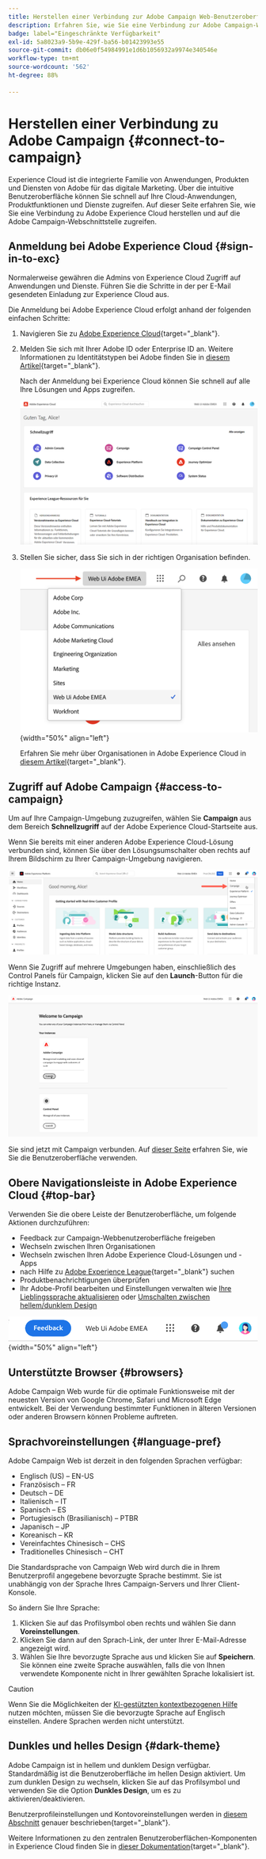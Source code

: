 ```yaml
---
title: Herstellen einer Verbindung zur Adobe Campaign Web-Benutzeroberfläche
description: Erfahren Sie, wie Sie eine Verbindung zur Adobe Campaign-Web-Benutzeroberfläche herstellen.
badge: label="Eingeschränkte Verfügbarkeit"
exl-id: 5a8023a9-5b9e-429f-ba56-b01423993e55
source-git-commit: db06e0f54984991e1d6b1056932a9974e340546e
workflow-type: tm+mt
source-wordcount: '562'
ht-degree: 88%

---
```


# Herstellen einer Verbindung zu Adobe Campaign {#connect-to-campaign}

Experience Cloud ist die integrierte Familie von Anwendungen, Produkten und Diensten von Adobe für das digitale Marketing. Über die intuitive Benutzeroberfläche können Sie schnell auf Ihre Cloud-Anwendungen, Produktfunktionen und Dienste zugreifen. Auf dieser Seite erfahren Sie, wie Sie eine Verbindung zu Adobe Experience Cloud herstellen und auf die Adobe Campaign-Webschnittstelle zugreifen.

## Anmeldung bei Adobe Experience Cloud {#sign-in-to-exc}

Normalerweise gewähren die Admins von Experience Cloud Zugriff auf Anwendungen und Dienste. Führen Sie die Schritte in der per E-Mail gesendeten Einladung zur Experience Cloud aus.

Die Anmeldung bei Adobe Experience Cloud erfolgt anhand der folgenden einfachen Schritte:

1. Navigieren Sie zu [Adobe Experience Cloud](https://experience.adobe.com/){target="_blank"}.

1. Melden Sie sich mit Ihrer Adobe ID oder Enterprise ID an. Weitere Informationen zu Identitätstypen bei Adobe finden Sie in [diesem Artikel](https://helpx.adobe.com/de/enterprise/using/identity.html){target="_blank"}.

   Nach der Anmeldung bei Experience Cloud können Sie schnell auf alle Ihre Lösungen und Apps zugreifen.

   ![](assets/exc-home.png)

1. Stellen Sie sicher, dass Sie sich in der richtigen Organisation befinden.

   ![](assets/exc-orgs.png){width="50%" align="left"}

   Erfahren Sie mehr über Organisationen in Adobe Experience Cloud in [diesem Artikel](https://experienceleague.adobe.com/docs/core-services/interface/administration/organizations.html?lang=de){target="_blank"}.


## Zugriff auf Adobe Campaign {#access-to-campaign}

Um auf Ihre Campaign-Umgebung zuzugreifen, wählen Sie **Campaign** aus dem Bereich **Schnellzugriff** auf der Adobe Experience Cloud-Startseite aus.

Wenn Sie bereits mit einer anderen Adobe Experience Cloud-Lösung verbunden sind, können Sie über den Lösungsumschalter oben rechts auf Ihrem Bildschirm zu Ihrer Campaign-Umgebung navigieren.

![](assets/solution-switcher.png)

Wenn Sie Zugriff auf mehrere Umgebungen haben, einschließlich des Control Panels für Campaign, klicken Sie auf den **Launch**-Button für die richtige Instanz.

![](assets/launch-campaign.png)

Sie sind jetzt mit Campaign verbunden. Auf [dieser Seite](user-interface.md) erfahren Sie, wie Sie die Benutzeroberfläche verwenden.

## Obere Navigationsleiste in Adobe Experience Cloud {#top-bar}

Verwenden Sie die obere Leiste der Benutzeroberfläche, um folgende Aktionen durchzuführen:

* Feedback zur Campaign-Webbenutzeroberfläche freigeben
* Wechseln zwischen Ihren Organisationen
* Wechseln zwischen Ihren Adobe Experience Cloud-Lösungen und -Apps
* nach Hilfe zu [Adobe Experience League](https://experienceleague.adobe.com/docs/?lang=de){target="_blank"} suchen
* Produktbenachrichtigungen überprüfen
* Ihr Adobe-Profil bearbeiten und Einstellungen verwalten wie [Ihre Lieblingssprache aktualisieren](#language-pref) oder [Umschalten zwischen hellem/dunklem Design](#dark-theme)

![](assets/do-not-localize/unified-shell.png){width="50%" align="left"}

## Unterstützte Browser {#browsers}

Adobe Campaign Web wurde für die optimale Funktionsweise mit der neuesten Version von Google Chrome, Safari und Microsoft Edge entwickelt. Bei der Verwendung bestimmter Funktionen in älteren Versionen oder anderen Browsern können Probleme auftreten.

## Sprachvoreinstellungen {#language-pref}

Adobe Campaign Web ist derzeit in den folgenden Sprachen verfügbar:

* Englisch (US) – EN-US
* Französisch – FR
* Deutsch – DE
* Italienisch – IT
* Spanisch – ES
* Portugiesisch (Brasilianisch) – PTBR
* Japanisch – JP
* Koreanisch – KR
* Vereinfachtes Chinesisch – CHS
* Traditionelles Chinesisch – CHT


Die Standardsprache von Campaign Web wird durch die in Ihrem Benutzerprofil angegebene bevorzugte Sprache bestimmt. Sie ist unabhängig von der Sprache Ihres Campaign-Servers und Ihrer Client-Konsole.

So ändern Sie Ihre Sprache:

1. Klicken Sie auf das Profilsymbol oben rechts und wählen Sie dann **Voreinstellungen**.
1. Klicken Sie dann auf den Sprach-Link, der unter Ihrer E-Mail-Adresse angezeigt wird.
1. Wählen Sie Ihre bevorzugte Sprache aus und klicken Sie auf **Speichern**. Sie können eine zweite Sprache auswählen, falls die von Ihnen verwendete Komponente nicht in Ihrer gewählten Sprache lokalisiert ist.

>[!CAUTION]
>
>Wenn Sie die Möglichkeiten der [KI-gestützten kontextbezogenen Hilfe](using-ai.md) nutzen möchten, müssen Sie die bevorzugte Sprache auf Englisch einstellen. Andere Sprachen werden nicht unterstützt.
>


## Dunkles und helles Design {#dark-theme}

Adobe Campaign ist in hellem und dunklem Design verfügbar. Standardmäßig ist die Benutzeroberfläche im hellen Design aktiviert. Um zum dunklen Design zu wechseln, klicken Sie auf das Profilsymbol und verwenden Sie die Option **Dunkles Design**, um es zu aktivieren/deaktivieren.

Benutzerprofileinstellungen und Kontovoreinstellungen werden in [diesem Abschnitt](https://experienceleague.adobe.com/docs/core-services/interface/experience-cloud.html?lang=de#preferences) genauer beschrieben{target="_blank"}.

Weitere Informationen zu den zentralen Benutzeroberflächen-Komponenten in Experience Cloud finden Sie in [dieser Dokumentation](https://experienceleague.adobe.com/docs/core-services/interface/experience-cloud.html?lang=de){target="_blank"}.

